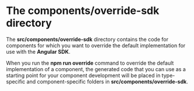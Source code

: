 # The **components/override-sdk** directory

The **src/components/override-sdk** directory contains the code for components for which you want to override the default implementation for use with the **Angular SDK**.

When you run the **npm run  override** command to override the default implementation of a component, the generated code that you can use as a starting point for your component development will be placed in type-specific and component-specific folders in **src/components/override-sdk**.
